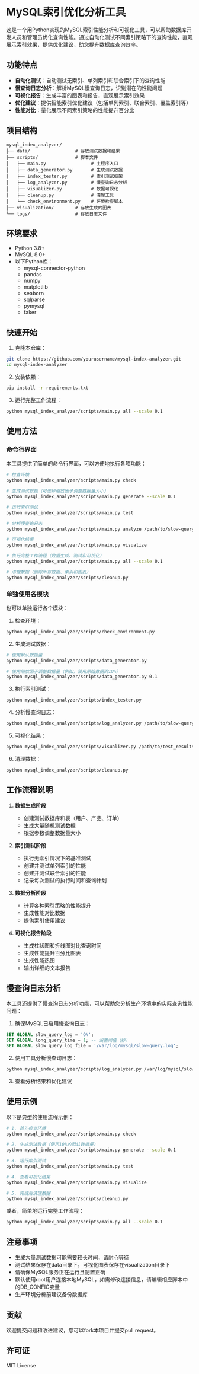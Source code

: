 # MySQL索引优化分析工具

这是一个用Python实现的MySQL索引性能分析和可视化工具，可以帮助数据库开发人员和管理员优化查询性能。通过自动化测试不同索引策略下的查询性能，直观展示索引效果，提供优化建议，助您提升数据库查询效率。

## 功能特点

- **自动化测试**：自动测试无索引、单列索引和联合索引下的查询性能
- **慢查询日志分析**：解析MySQL慢查询日志，识别潜在的性能问题
- **可视化报告**：生成丰富的图表和报告，直观展示索引效果
- **优化建议**：提供智能索引优化建议（包括单列索引、联合索引、覆盖索引等）
- **性能对比**：量化展示不同索引策略的性能提升百分比

## 项目结构

```
mysql_index_analyzer/
├── data/                 # 存放测试数据和结果
├── scripts/              # 脚本文件
│   ├── main.py                 # 主程序入口
│   ├── data_generator.py       # 生成测试数据
│   ├── index_tester.py         # 索引测试框架
│   ├── log_analyzer.py         # 慢查询日志分析
│   ├── visualizer.py           # 数据可视化
│   ├── cleanup.py              # 清理工具
│   └── check_environment.py    # 环境检查脚本
├── visualization/        # 存放生成的图表
└── logs/                 # 存放日志文件
```

## 环境要求

- Python 3.8+
- MySQL 8.0+
- 以下Python库：
  - mysql-connector-python
  - pandas
  - numpy
  - matplotlib
  - seaborn
  - sqlparse
  - pymysql
  - faker

## 快速开始

1. 克隆本仓库：
```bash
git clone https://github.com/yourusername/mysql-index-analyzer.git
cd mysql-index-analyzer
```

2. 安装依赖：
```bash
pip install -r requirements.txt
```

3. 运行完整工作流程：
```bash
python mysql_index_analyzer/scripts/main.py all --scale 0.1
```

## 使用方法

### 命令行界面

本工具提供了简单的命令行界面，可以方便地执行各项功能：

```bash
# 检查环境
python mysql_index_analyzer/scripts/main.py check

# 生成测试数据（可选择缩放因子调整数据量大小）
python mysql_index_analyzer/scripts/main.py generate --scale 0.1

# 运行索引测试
python mysql_index_analyzer/scripts/main.py test

# 分析慢查询日志
python mysql_index_analyzer/scripts/main.py analyze /path/to/slow-query.log

# 可视化结果
python mysql_index_analyzer/scripts/main.py visualize

# 执行完整工作流程（数据生成、测试和可视化）
python mysql_index_analyzer/scripts/main.py all --scale 0.1

# 清理数据（删除所有数据、索引和图表）
python mysql_index_analyzer/scripts/cleanup.py
```

### 单独使用各模块

也可以单独运行各个模块：

1. 检查环境：
```bash
python mysql_index_analyzer/scripts/check_environment.py
```

2. 生成测试数据：
```bash
# 使用默认数据量
python mysql_index_analyzer/scripts/data_generator.py

# 使用缩放因子调整数据量（例如，使用原始数据的10%）
python mysql_index_analyzer/scripts/data_generator.py 0.1
```

3. 执行索引测试：
```bash
python mysql_index_analyzer/scripts/index_tester.py
```

4. 分析慢查询日志：
```bash
python mysql_index_analyzer/scripts/log_analyzer.py /path/to/slow-query.log
```

5. 可视化结果：
```bash
python mysql_index_analyzer/scripts/visualizer.py /path/to/test_results.json
```

6. 清理数据：
```bash
python mysql_index_analyzer/scripts/cleanup.py
```

## 工作流程说明

1. **数据生成阶段**
   - 创建测试数据库和表（用户、产品、订单）
   - 生成大量随机测试数据
   - 根据参数调整数据量大小

2. **索引测试阶段**
   - 执行无索引情况下的基准测试
   - 创建并测试单列索引的性能
   - 创建并测试联合索引的性能
   - 记录每次测试的执行时间和查询计划

3. **数据分析阶段**
   - 计算各种索引策略的性能提升
   - 生成性能对比数据
   - 提供索引使用建议

4. **可视化报告阶段**
   - 生成柱状图和折线图对比查询时间
   - 生成性能提升百分比图表
   - 生成性能热图
   - 输出详细的文本报告

## 慢查询日志分析

本工具还提供了慢查询日志分析功能，可以帮助您分析生产环境中的实际查询性能问题：

1. 确保MySQL已启用慢查询日志：
```sql
SET GLOBAL slow_query_log = 'ON';
SET GLOBAL long_query_time = 1; -- 设置阈值（秒）
SET GLOBAL slow_query_log_file = '/var/log/mysql/slow-query.log';
```

2. 使用工具分析慢查询日志：
```bash
python mysql_index_analyzer/scripts/log_analyzer.py /var/log/mysql/slow-query.log
```

3. 查看分析结果和优化建议

## 使用示例

以下是典型的使用流程示例：

```bash
# 1. 首先检查环境
python mysql_index_analyzer/scripts/main.py check

# 2. 生成测试数据（使用10%的默认数据量）
python mysql_index_analyzer/scripts/main.py generate --scale 0.1

# 3. 运行索引测试
python mysql_index_analyzer/scripts/main.py test

# 4. 查看可视化结果
python mysql_index_analyzer/scripts/main.py visualize

# 5. 完成后清理数据
python mysql_index_analyzer/scripts/cleanup.py
```

或者，简单地运行完整工作流程：

```bash
python mysql_index_analyzer/scripts/main.py all --scale 0.1
```

## 注意事项

- 生成大量测试数据可能需要较长时间，请耐心等待
- 测试结果保存在data目录下，可视化图表保存在visualization目录下
- 请确保MySQL服务正在运行且配置正确
- 默认使用root用户连接本地MySQL，如需修改连接信息，请编辑相应脚本中的DB_CONFIG变量
- 生产环境分析前建议备份数据库

## 贡献

欢迎提交问题和改进建议，您可以fork本项目并提交pull request。

## 许可证

MIT License 
